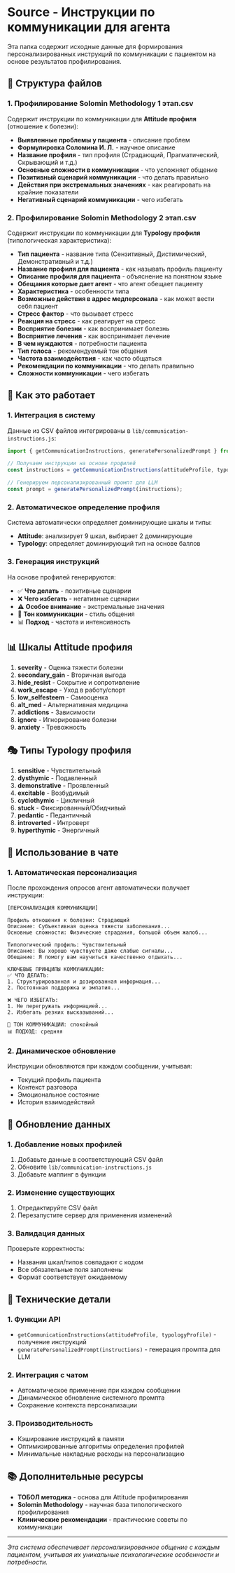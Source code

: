 # Source - Инструкции по коммуникации для агента

Эта папка содержит исходные данные для формирования персонализированных инструкций по коммуникации с пациентом на основе результатов профилирования.

## 📁 Структура файлов

### 1. **Профилирование Solomin Methodology 1 этап.csv**
Содержит инструкции по коммуникации для **Attitude профиля** (отношение к болезни):

- **Выявленные проблемы у пациента** - описание проблем
- **Формулировка Соломина И. Л.** - научное описание
- **Название профиля** - тип профиля (Страдающий, Прагматический, Скрывающий и т.д.)
- **Основные сложности в коммуникации** - что усложняет общение
- **Позитивный сценарий коммуникации** - что делать правильно
- **Действия при экстремальных значениях** - как реагировать на крайние показатели
- **Негативный сценарий коммуникации** - чего избегать

### 2. **Профилирование Solomin Methodology 2 этап.csv**
Содержит инструкции по коммуникации для **Typology профиля** (типологическая характеристика):

- **Тип пациента** - название типа (Сензитивный, Дистимический, Демонстративный и т.д.)
- **Название профиля для пациента** - как называть профиль пациенту
- **Описание профиля для пациента** - объяснение на понятном языке
- **Обещания которые дает агент** - что агент обещает пациенту
- **Характеристика** - особенности типа
- **Возможные действия в адрес медперсонала** - как может вести себя пациент
- **Стресс фактор** - что вызывает стресс
- **Реакция на стресс** - как реагирует на стресс
- **Восприятие болезни** - как воспринимает болезнь
- **Восприятие лечения** - как воспринимает лечение
- **В чем нуждаются** - потребности пациента
- **Тип голоса** - рекомендуемый тон общения
- **Частота взаимодействия** - как часто общаться
- **Рекомендации по коммуникации** - что делать правильно
- **Сложности коммуникации** - чего избегать

## 🔄 Как это работает

### 1. **Интеграция в систему**
Данные из CSV файлов интегрированы в `lib/communication-instructions.js`:

```javascript
import { getCommunicationInstructions, generatePersonalizedPrompt } from '../../lib/communication-instructions';

// Получаем инструкции на основе профилей
const instructions = getCommunicationInstructions(attitudeProfile, typologyProfile);

// Генерируем персонализированный промпт для LLM
const prompt = generatePersonalizedPrompt(instructions);
```

### 2. **Автоматическое определение профиля**
Система автоматически определяет доминирующие шкалы и типы:

- **Attitude**: анализирует 9 шкал, выбирает 2 доминирующие
- **Typology**: определяет доминирующий тип на основе баллов

### 3. **Генерация инструкций**
На основе профилей генерируются:

- ✅ **Что делать** - позитивные сценарии
- ❌ **Чего избегать** - негативные сценарии  
- ⚠️ **Особое внимание** - экстремальные значения
- 🎯 **Тон коммуникации** - стиль общения
- 📊 **Подход** - частота и интенсивность

## 📊 Шкалы Attitude профиля

1. **severity** - Оценка тяжести болезни
2. **secondary_gain** - Вторичная выгода
3. **hide_resist** - Сокрытие и сопротивление
4. **work_escape** - Уход в работу/спорт
5. **low_selfesteem** - Самооценка
6. **alt_med** - Альтернативная медицина
7. **addictions** - Зависимости
8. **ignore** - Игнорирование болезни
9. **anxiety** - Тревожность

## 🎭 Типы Typology профиля

1. **sensitive** - Чувствительный
2. **dysthymic** - Подавленный
3. **demonstrative** - Проявленный
4. **excitable** - Возбудимый
5. **cyclothymic** - Цикличный
6. **stuck** - Фиксированный/Обидчивый
7. **pedantic** - Педантичный
8. **introverted** - Интроверт
9. **hyperthymic** - Энергичный

## 🚀 Использование в чате

### 1. **Автоматическая персонализация**
После прохождения опросов агент автоматически получает инструкции:

```
[ПЕРСОНАЛИЗАЦИЯ КОММУНИКАЦИИ]

Профиль отношения к болезни: Страдающий
Описание: Субъективная оценка тяжести заболевания...
Основные сложности: Физические страдания, большой объем жалоб...

Типологический профиль: Чувствительный
Описание: Вы хорошо чувствуете даже слабые сигналы...
Обещание: Я помогу вам научиться качественно отдыхать...

КЛЮЧЕВЫЕ ПРИНЦИПЫ КОММУНИКАЦИИ:
✅ ЧТО ДЕЛАТЬ:
1. Структурированная и дозированная информация...
2. Постоянная поддержка и эмпатия...

❌ ЧЕГО ИЗБЕГАТЬ:
1. Не перегружать информацией...
2. Избегать резких высказываний...

🎯 ТОН КОММУНИКАЦИИ: спокойный
📊 ПОДХОД: средняя
```

### 2. **Динамическое обновление**
Инструкции обновляются при каждом сообщении, учитывая:

- Текущий профиль пациента
- Контекст разговора
- Эмоциональное состояние
- История взаимодействий

## 📝 Обновление данных

### 1. **Добавление новых профилей**
1. Добавьте данные в соответствующий CSV файл
2. Обновите `lib/communication-instructions.js`
3. Добавьте маппинг в функции

### 2. **Изменение существующих**
1. Отредактируйте CSV файл
2. Перезапустите сервер для применения изменений

### 3. **Валидация данных**
Проверьте корректность:
- Названия шкал/типов совпадают с кодом
- Все обязательные поля заполнены
- Формат соответствует ожидаемому

## 🔧 Технические детали

### 1. **Функции API**
- `getCommunicationInstructions(attitudeProfile, typologyProfile)` - получение инструкций
- `generatePersonalizedPrompt(instructions)` - генерация промпта для LLM

### 2. **Интеграция с чатом**
- Автоматическое применение при каждом сообщении
- Динамическое обновление системного промпта
- Сохранение контекста персонализации

### 3. **Производительность**
- Кэширование инструкций в памяти
- Оптимизированные алгоритмы определения профилей
- Минимальные накладные расходы на персонализацию

## 📚 Дополнительные ресурсы

- **ТОБОЛ методика** - основа для Attitude профилирования
- **Solomin Methodology** - научная база типологического профилирования
- **Клинические рекомендации** - практические советы по коммуникации

---

*Эта система обеспечивает персонализированное общение с каждым пациентом, учитывая их уникальные психологические особенности и потребности.*
